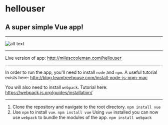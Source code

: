 # hellouser
## A super simple Vue app!
---

![alt text](https://github.com/milesccoleman/hellouser/src/assets/screenshot.png "Screenshot of App")

---

Live version of app: http://milesccoleman.com/hellouser 

---
In order to run the app, you'll need to install `node` and `npm`. A useful tutorial exists here: http://blog.teamtreehouse.com/install-node-js-npm-mac

You will also need to install `webpack`. Tutorial here: https://webpack.js.org/guides/installation/

---

1. Clone the repository and navigate to the root directory. 
    `npm install vue`
2. Use `npm` to install `vue`. 
    `npm install vue`
Using `vue` installed you can now use `webpack` to bundle the modules of the app. 
    `npm install webpack`



  
